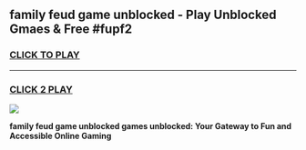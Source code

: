 
## family feud game unblocked - Play Unblocked Gmaes & Free #fupf2
<h3>
<a href="https://news.freeplayer.one?title=family_feud_game_unblocked&ref=24F">CLICK TO PLAY</a></h3>
<hr>

<h3>
<a href="https://news.freeplayer.one?title=family_feud_game_unblocked&ref=24F">CLICK 2 PLAY</a>
  
</h3>

<a href="https://news.freeplayer.one?title=family_feud_game_unblocked&ref=24F/"><img src="https://clearcache.store/games.png"></a>


**family feud game unblocked games unblocked: Your Gateway to Fun and Accessible Online Gaming**
